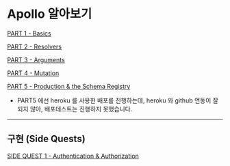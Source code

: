 # Apollo 알아보기

<a href="https://www.apollographql.com/tutorials/lift-off-part1/">PART 1 - Basics</a>

<a href="https://www.apollographql.com/tutorials/lift-off-part2/">PART 2 - Resolvers</a>

<a href="https://www.apollographql.com/tutorials/lift-off-part3/">PART 3 - Arguments</a>

<a href="https://www.apollographql.com/tutorials/lift-off-part4/">PART 4 - Mutation</a>

<a href="https://www.apollographql.com/tutorials/lift-off-part5/">PART 5 - Production & the Schema Registry</a>

- PART5 에선 heroku 를 사용한 배포를 진행하는데, heroku 와 github 연동이 잘 되지 않아, 배포테스트는 진행하지 못했습니다.

<hr/>

## 구현 (Side Quests)

<a href="https://www.apollographql.com/tutorials/side-quest-auth/">SIDE QUEST 1 - Authentication & Authorization</a>
